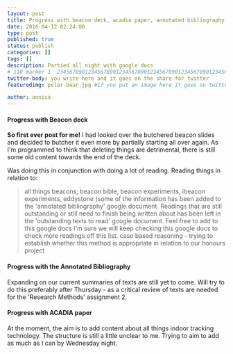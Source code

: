 ```yaml
---
layout: post
title: Progress with beacon deck, acadia paper, annotated bibliography and annotated links
date: 2016-04-12 02:24:00
type: post
published: true
status: publish
categories: []
tags: []
description: Partied all night with google docs
# 110 marker 1  234567890123456789012345678901234567890123456789012345678901234567890123456789012345678901234567890123456789
twitter-body: you write here and it goes on the share for twitter
featuredimg: polar-bear.jpg #if you put an image here it goes on twitter too

author: annisa
---
```


#### Progress with Beacon deck

<b>So first ever post for me!</b>
I had looked over the butchered beacon slides and decided to butcher it even more by partially starting all over again. As I'm programmed to think that deleting things are detrimental, there is still some old content towards the end of the deck. 

Was doing this in conjunction with doing a lot of reading. Reading things in relation to:
> all things beacons, beacon bible, beacon experiments, ibeacon experiments, eddystone (some of the information has been added to the 'annotated bibliography' google document. Readings that are still outstanding or still need to finish being written about has been left in the 'outstanding texts to read' google document. Feel free to add to this google docs I'm sure we will keep checking this google docs to check more readings off this list.
> case based reasoning - trying to establish whether this method is appropriate in relation to our honours project

#### Progress with the Annotated Bibliography
Expanding on our current summaries of texts are still yet to come. Will try to do this preferably after Thursday - as a critical review of texts are needed for the 'Research Methods' assignment 2. 

#### Progress with ACADIA paper
At the moment, the aim is to add content about all things indoor tracking technology. The structure is still a little unclear to me. Trying to aim to add as much as I can by Wednesday night. 
